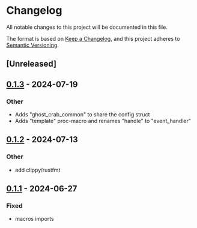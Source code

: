 # Changelog
All notable changes to this project will be documented in this file.

The format is based on [Keep a Changelog](https://keepachangelog.com/en/1.0.0/),
and this project adheres to [Semantic Versioning](https://semver.org/spec/v2.0.0.html).

## [Unreleased]

## [0.1.3](https://github.com/stakelens/ghost-crab/compare/ghost-crab-macros-v0.1.2...ghost-crab-macros-v0.1.3) - 2024-07-19

### Other
- Adds "ghost_crab_common" to share the config struct
- Adds "template" proc-macro and renames "handle" to "event_handler"

## [0.1.2](https://github.com/stakelens/ghost-crab/compare/ghost-crab-macros-v0.1.1...ghost-crab-macros-v0.1.2) - 2024-07-13

### Other
- add clippy/rustfmt

## [0.1.1](https://github.com/vistastaking/ghost-crab/compare/ghost-crab-macros-v0.1.0...ghost-crab-macros-v0.1.1) - 2024-06-27

### Fixed
- macros imports
